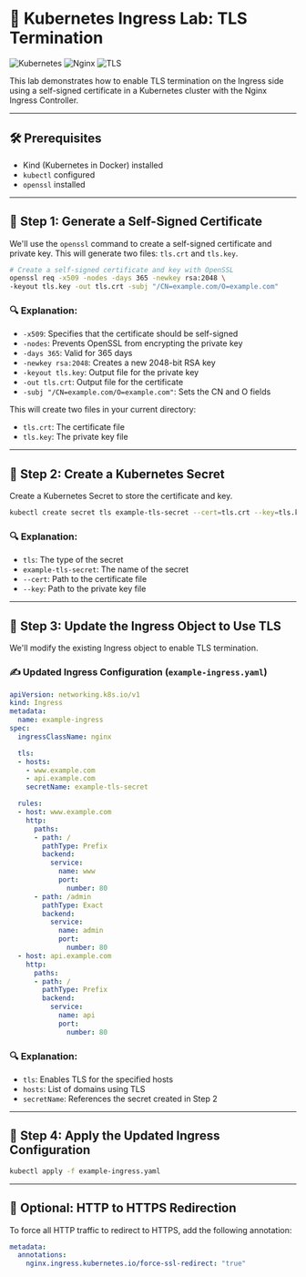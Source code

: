 
# 🔐 Kubernetes Ingress Lab: TLS Termination

![Kubernetes](https://img.shields.io/badge/Kubernetes-Ingress-blue)
![Nginx](https://img.shields.io/badge/Controller-NGINX-orange)
![TLS](https://img.shields.io/badge/TLS-Termination-purple)

This lab demonstrates how to enable TLS termination on the Ingress side using a self-signed certificate in a Kubernetes cluster with the Nginx Ingress Controller.

---

## 🛠️ Prerequisites

- Kind (Kubernetes in Docker) installed  
- `kubectl` configured  
- `openssl` installed  

---

## 🔧 Step 1: Generate a Self-Signed Certificate

We'll use the `openssl` command to create a self-signed certificate and private key. This will generate two files: `tls.crt` and `tls.key`.

```bash
# Create a self-signed certificate and key with OpenSSL
openssl req -x509 -nodes -days 365 -newkey rsa:2048 \
-keyout tls.key -out tls.crt -subj "/CN=example.com/O=example.com"
```

### 🔍 Explanation:

- `-x509`: Specifies that the certificate should be self-signed  
- `-nodes`: Prevents OpenSSL from encrypting the private key  
- `-days 365`: Valid for 365 days  
- `-newkey rsa:2048`: Creates a new 2048-bit RSA key  
- `-keyout tls.key`: Output file for the private key  
- `-out tls.crt`: Output file for the certificate  
- `-subj "/CN=example.com/O=example.com"`: Sets the CN and O fields  

This will create two files in your current directory:

- `tls.crt`: The certificate file  
- `tls.key`: The private key file  

---

## 🔐 Step 2: Create a Kubernetes Secret

Create a Kubernetes Secret to store the certificate and key.

```bash
kubectl create secret tls example-tls-secret --cert=tls.crt --key=tls.key
```

### 🔍 Explanation:

- `tls`: The type of the secret  
- `example-tls-secret`: The name of the secret  
- `--cert`: Path to the certificate file  
- `--key`: Path to the private key file  

---

## 📝 Step 3: Update the Ingress Object to Use TLS

We'll modify the existing Ingress object to enable TLS termination.

### ✍️ Updated Ingress Configuration (`example-ingress.yaml`)
```yaml
apiVersion: networking.k8s.io/v1
kind: Ingress
metadata:
  name: example-ingress
spec:
  ingressClassName: nginx

  tls:
  - hosts:
    - www.example.com
    - api.example.com
    secretName: example-tls-secret

  rules:
  - host: www.example.com
    http:
      paths:
      - path: /
        pathType: Prefix
        backend:
          service:
            name: www
            port:
              number: 80
      - path: /admin
        pathType: Exact
        backend:
          service:
            name: admin
            port:
              number: 80
  - host: api.example.com
    http:
      paths:
      - path: /
        pathType: Prefix
        backend:
          service:
            name: api
            port:
              number: 80
```

### 🔍 Explanation:

- `tls`: Enables TLS for the specified hosts  
- `hosts`: List of domains using TLS  
- `secretName`: References the secret created in Step 2  

---

## 🚀 Step 4: Apply the Updated Ingress Configuration

```bash
kubectl apply -f example-ingress.yaml
```

---

## 🔁 Optional: HTTP to HTTPS Redirection

To force all HTTP traffic to redirect to HTTPS, add the following annotation:

```yaml
metadata:
  annotations:
    nginx.ingress.kubernetes.io/force-ssl-redirect: "true"
```

